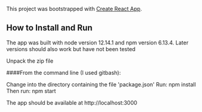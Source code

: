 This project was bootstrapped with [Create React App](https://github.com/facebook/create-react-app).

## How to Install and Run

The app was built with node version 12.14.1 and npm version 6.13.4. Later versions should also work but have not been tested

Unpack the zip file

####From the command line 
(I used gitbash):

Change into the directory containing the file 'package.json'
Run:  npm install
Then run: npm start

The app should be available at http://localhost:3000
